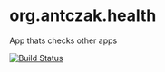 org.antczak.health
==================

App thats checks other apps

[![Build Status](http://api.krr.mydevil.net/jenkins/buildStatus/icon?job=org.antczak.health)](http://api.krr.mydevil.net/jenkins/job/org.antczak.health/)